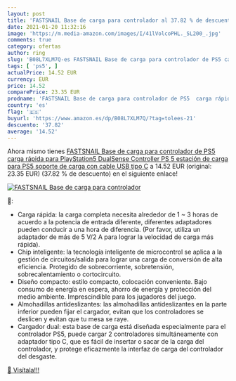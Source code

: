 ```yaml
---
layout: post
title: 'FASTSNAIL Base de carga para controlador al 37.82 % de descuento'
date: 2021-01-20 11:32:16
image: 'https://m.media-amazon.com/images/I/41lVolcoPHL._SL200_.jpg'
comments: true
category: ofertas
author: ring
slug: 'B08L7XLM7Q-es FASTSNAIL Base de carga para controlador de PS5 carga...'
tags: [ 'ps5', ]
actualPrice: 14.52 EUR
currency: EUR
price: 14.52
comparePrice: 23.35 EUR
prodname: 'FASTSNAIL Base de carga para controlador de PS5  carga rápida para PlayStation5 DualSense Controller PS 5  estación de carga para PS5  soporte de carga con cable USB tipo C'
country: 'es'
flag: '🇪🇸'
buyurl: 'https://www.amazon.es/dp/B08L7XLM7Q/?tag=tolees-21'
descuento: '37.82'
average: '14.52'
---
```


Ahora mismo tienes [FASTSNAIL Base de carga para controlador de PS5  carga rápida para PlayStation5 DualSense Controller PS 5  estación de carga para PS5  soporte de carga con cable USB tipo C](https://www.amazon.es/dp/B08L7XLM7Q/?tag=tolees-21) a 14.52 EUR (original: 23.35 EUR) (37.82 %  de descuento) en el siguiente enlace!

[![FASTSNAIL Base de carga para controlador](https://m.media-amazon.com/images/I/41lVolcoPHL._SL200_.jpg)](https://www.amazon.es/dp/B08L7XLM7Q/?tag=tolees-21)

🔎:

- Carga rápida: la carga completa necesita alrededor de 1 ~ 3 horas de acuerdo a la potencia de entrada diferente, diferentes adaptadores pueden conducir a una hora de diferencia. (Por favor, utiliza un adaptador de más de 5 V/2 A para lograr la velocidad de carga más rápida).
- Chip inteligente: la tecnología inteligente de microcontrol se aplica a la gestión de circuitos/salida para lograr una carga de conversión de alta eficiencia. Protegido de sobrecorriente, sobretensión, sobrecalentamiento o cortocircuito.
- Diseño compacto: estilo compacto, colocación conveniente. Bajo consumo de energía en espera, ahorro de energía y protección del medio ambiente. Imprescindible para los jugadores del juego.
- Almohadillas antideslizantes: las almohadillas antideslizantes en la parte inferior pueden fijar el cargador, evitan que los controladores se deslicen y evitan que tu mesa se raye.
- Cargador dual: esta base de carga está diseñada especialmente para el controlador PS5, puede cargar 2 controladores simultáneamente con adaptador tipo C, que es fácil de insertar o sacar de la carga del controlador, y protege eficazmente la interfaz de carga del controlador del desgaste.

[🛒 Visítala!!!](https://www.amazon.es/dp/B08L7XLM7Q/?tag=tolees-21)
